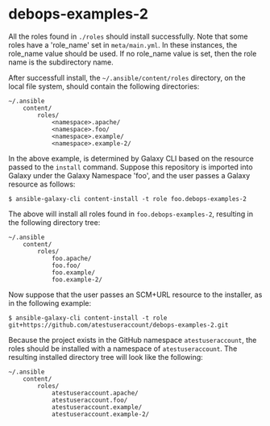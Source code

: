 debops-examples-2
=================

All the roles found in `./roles` should install successfully. Note that some roles have a 'role_name' set in `meta/main.yml`. In these instances, the role_name value should be used. If no role_name value is set, then the role name is the subdirectory name. 

After successfull install, the `~/.ansible/content/roles` directory, on the local file system, should contain the following directories:

```
~/.ansible
    content/
        roles/
            <namespace>.apache/
            <namespace>.foo/
            <namespace>.example/
            <namespace>.example-2/
```

In the above example, <namespace> is determined by Galaxy CLI based on the resource passed to the `install` command. Suppose this repository is imported into Galaxy under the Galaxy Namespace 'foo', and the user passes a Galaxy resource as follows:

```
$ ansible-galaxy-cli content-install -t role foo.debops-examples-2 
```

The above will install all roles found in `foo.debops-examples-2`, resulting in the following directory tree: 

```
~/.ansible
    content/
        roles/
            foo.apache/
            foo.foo/
            foo.example/
            foo.example-2/
```

Now suppose that the user passes an SCM+URL resource to the installer, as in the following example:

```
$ ansible-galaxy-cli content-install -t role git+https://github.com/atestuseraccount/debops-examples-2.git 
```

Because the project exists in the GitHub namespace `atestuseraccount`, the roles should be installed with a namespace of `atestuseraccount`. The resulting installed directory tree will look like the following:

```
~/.ansible
    content/
        roles/
            atestuseraccount.apache/
            atestuseraccount.foo/
            atestuseraccount.example/
            atestuseraccount.example-2/
```
